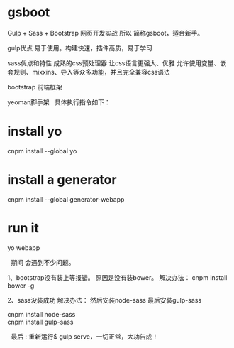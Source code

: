 # gsboot
Gulp + Sass + Bootstrap 网页开发实战
所以 简称gsboot，适合新手。

gulp优点
易于使用。构建快速，插件高质，易于学习

sass优点和特性
成熟的css预处理器
让css语言更强大、优雅
允许使用变量、嵌套规则、mixxins、导入等众多功能，并且完全兼容css语法

bootstrap
前端框架

yeoman脚手架
 
具体执行指令如下：
# install yo
cnpm install --global yo

# install a generator
cnpm install --global generator-webapp

# run it
yo webapp

 
期间 会遇到不少问题。

1、bootstrap没有装上等报错。
原因是没有装bower。
解决办法：
cnpm install bower -g

2、sass没装成功
解决办法：
然后安装node-sass
最后安装gulp-sass

cnpm install node-sass  
cnpm install gulp-sass 

 
最后 :
重新运行$ gulp serve，一切正常，大功告成！

